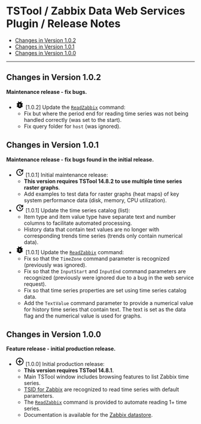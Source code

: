 # TSTool / Zabbix Data Web Services Plugin / Release Notes #

*   [Changes in Version 1.0.2](#changes-in-version-102)
*   [Changes in Version 1.0.1](#changes-in-version-101)
*   [Changes in Version 1.0.0](#changes-in-version-100)

----------

## Changes in Version 1.0.2 ##

**Maintenance release - fix bugs.**

*   ![bug](bug.png) [1.0.2] Update the [`ReadZabbix`](../command-ref/ReadZabbix/ReadZabbix.md) command:
    +   Fix but where the period end for reading time series was not being handled correctly (was set to the start).
    +   Fix query folder for `host` (was ignored).

## Changes in Version 1.0.1 ##

**Maintenance release - fix bugs found in the initial release.**

*   ![change](change.png) [1.0.1] Initial maintenance release:
    +   **This version requires TSTool 14.8.2 to use multiple time series raster graphs**.
    +   Add examples to test data for raster graphs (heat maps) of key system performance data (disk, memory, CPU utilization).
*   ![change](change.png) [1.0.1] Update the time series catalog (list):
    +   Item type and item value type have separate text and number columns to facilitate automated processing.
    +   History data that contain text values are no longer with corresponding trends time series (trends only contain numerical data).
*   ![bug](bug.png) [1.0.1] Update the [`ReadZabbix`](../command-ref/ReadZabbix/ReadZabbix.md) command:
    +   Fix so that the `TimeZone` command parameter is recognized (previously was ignored).
    +   Fix so that the `InputStart` and `InputEnd` command parameters are recognized
        (previously were ignored due to a bug in the web service request).
    +   Fix so that time series properties are set using time series catalog data.
    +   Add the `TextValue` command parameter to provide a numerical value for history time series that contain text.
        The text is set as the data flag and the numerical value is used for graphs.

## Changes in Version 1.0.0 ##

**Feature release - initial production release.**

*   ![new](new.png) [1.0.0] Initial production release:
    +   **This version requires TSTool 14.8.1**.
    +   Main TSTool window includes browsing features to list Zabbix time series.
    +   [TSID for Zabbix](../command-ref/TSID/TSID.md) are recognized to read time series with default parameters.
    +   The [`ReadZabbix`](../command-ref/ReadZabbix/ReadZabbix.md) command is provided to automate
        reading 1+ time series.
    +   Documentation is available for the [Zabbix datastore](../datastore-ref/Zabbix/Zabbix.md).
